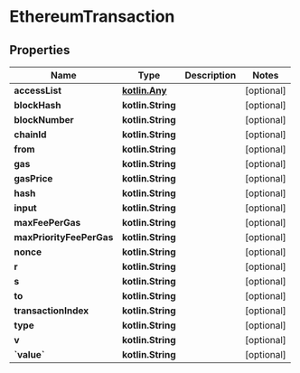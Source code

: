 
# EthereumTransaction

## Properties
Name | Type | Description | Notes
------------ | ------------- | ------------- | -------------
**accessList** | [**kotlin.Any**](.md) |  |  [optional]
**blockHash** | **kotlin.String** |  |  [optional]
**blockNumber** | **kotlin.String** |  |  [optional]
**chainId** | **kotlin.String** |  |  [optional]
**from** | **kotlin.String** |  |  [optional]
**gas** | **kotlin.String** |  |  [optional]
**gasPrice** | **kotlin.String** |  |  [optional]
**hash** | **kotlin.String** |  |  [optional]
**input** | **kotlin.String** |  |  [optional]
**maxFeePerGas** | **kotlin.String** |  |  [optional]
**maxPriorityFeePerGas** | **kotlin.String** |  |  [optional]
**nonce** | **kotlin.String** |  |  [optional]
**r** | **kotlin.String** |  |  [optional]
**s** | **kotlin.String** |  |  [optional]
**to** | **kotlin.String** |  |  [optional]
**transactionIndex** | **kotlin.String** |  |  [optional]
**type** | **kotlin.String** |  |  [optional]
**v** | **kotlin.String** |  |  [optional]
**&#x60;value&#x60;** | **kotlin.String** |  |  [optional]



